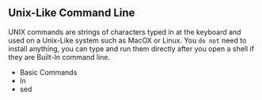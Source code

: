 ## Unix-Like Command Line

UNIX commands are strings of characters typed in at the keyboard and used on a Unix-Like system such as MacOX or Linux. You `do not` need to install anything, you can type and run them directly after you open a shell if they are Built-In command line.

* Basic Commands
* ln
* sed